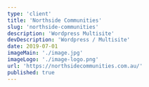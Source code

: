 ```yaml
---
type: 'client'
title: 'Northside Communities'
slug: 'northside-communities'
description: 'Wordpress Multisite'
devDescription: 'Wordpress / Multisite'
date: 2019-07-01
imageMain: './image.jpg'
imageLogo: './image-logo.png'
url: 'https://northsidecommunities.com.au/'
published: true
---
```

